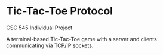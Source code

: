 # Tic-Tac-Toe Protocol
CSC 545 Individual Project

A terminal-based Tic-Tac-Toe game with a server and clients communicating via TCP/IP sockets.
